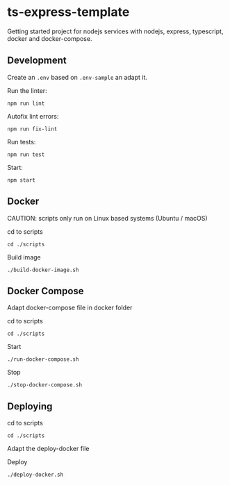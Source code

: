 # ts-express-template
Getting started project for nodejs services with nodejs, express, typescript, docker and docker-compose.


## Development

Create an `.env` based on `.env-sample` an adapt it.

Run the linter:
```
npm run lint
```

Autofix lint errors:
```
npm run fix-lint
```

Run tests:
```
npm run test
```

Start:
```
npm start
```


## Docker

CAUTION: scripts only run on Linux based systems (Ubuntu / macOS)

cd to scripts
```
cd ./scripts
```

Build image
```
./build-docker-image.sh
```


## Docker Compose

Adapt docker-compose file in docker folder

cd to scripts
```
cd ./scripts
```

Start
```
./run-docker-compose.sh
```

Stop
```
./stop-docker-compose.sh
```


## Deploying

cd to scripts
```
cd ./scripts
```

Adapt the deploy-docker file

Deploy
```
./deploy-docker.sh
```